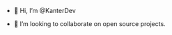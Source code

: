 - 👋 Hi, I’m @KanterDev

- 💞️ I’m looking to collaborate on open source projects.


<!---
KanterDev/KanterDev is a ✨ special ✨ repository because its `README.md` (this file) appears on your GitHub profile.
You can click the Preview link to take a look at your changes.
--->

